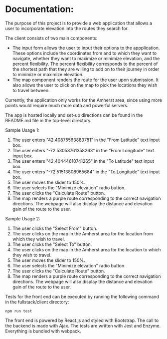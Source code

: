 # Documentation:

The purpose of this project is to provide a web application that allows a user to incorporate elevation into the routes they search for.

The client consists of two main components: 

* The input form allows the user to input their options to the appplication. These options include the coordinates from and to which they want to navigate, whether they want to maximize or minimize elevation, and the percent flexibility. The percent flexibility corresponds to the percent of the shortest path that they are willing to add on to their journey in order to minimize or maximize elevation. 
* The map component renders the route for the user upon submission. It also allows the user to click on the map to pick the locations they wish to travel between. 

Currently, the application only works for the Amherst area, since using more points would require much more data and powerful servers.

The app is hosted locally and set-up directions can be found in the README.md file in the top-level directory.

Sample Usage 1:
1. The user enters "42.40875563883781" in the "From Latitude" text input box.
2. The user enters "-72.53058761358263" in the "From Longitude" text input box.
3. The user enters "42.40444610741265" in the "To Latitude" text input box.
4. The user enters "-72.51513808965684" in the "To Longitude" text input box.
5. The user moves the slider to 150%.
6. The user selects the "Minimize elevation" radio button.
7. The user clicks the "Calculate Route" button.
8. The map renders a purple route corresponding to the correct navigation directions. The webpage will also display the distance and elevation gain of the route to the user.

Sample Usage 2:
1. The user clicks the "Select From" button.
2. The user clicks on the map in the Amherst area for the location from which they wish to travel.
3. The user clicks the "Select To" button.
4. The user clicks on the map in the Amherst area for the location to which they wish to travel.
5. The user moves the slider to 150%.
6. The user selects the "Minimize elevation" radio button.
7. The user clicks the "Calculate Route" button.
8. The map renders a purple route corresponding to the correct navigation directions. The webpage will also display the distance and elevation gain of the route to the user.

Tests for the front end can be executed by running the following command in the fullstack/client directory:

`npm run test`

The front end is powered by React.js and styled with Bootstrap. The call to the backend is made with Ajax. The tests are written with Jest and Enzyme. Everything is bundled with webpack.
